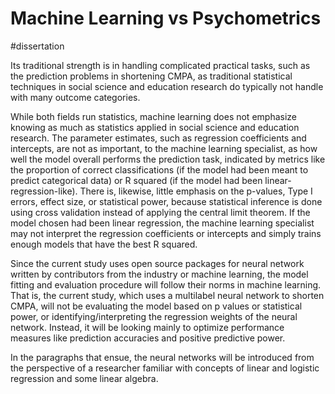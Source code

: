 # Machine Learning vs Psychometrics

#dissertation 


Its traditional strength is in handling complicated practical tasks, such as the prediction problems in shortening CMPA, as traditional statistical techniques in social science and education research do typically not handle with many outcome categories.

While both fields run statistics, machine learning does not emphasize knowing as much as statistics applied in social science and education research. The parameter estimates, such as regression coefficients and intercepts, are not as important, to the machine learning specialist, as how well the model overall performs the prediction task, indicated by metrics like the proportion of correct classifications (if the model had been meant to predict categorical data) or R squared (if the model had been linear-regression-like). There is, likewise, little emphasis on the p-values, Type I errors, effect size, or statistical power, because statistical inference is done using cross validation instead of applying the central limit theorem. If the model chosen had been linear regression, the machine learning specialist may not interpret the regression coefficients or intercepts and simply trains enough models that have the best R squared.

Since the current study uses open source packages for neural network written by contributors from the industry or machine learning, the model fitting and evaluation procedure will follow their norms in machine learning. That is, the current study, which uses a multilabel neural network to shorten CMPA, will not be evaluating the model based on p values or statistical power, or identifying/interpreting the regression weights of the neural network. Instead, it will be looking mainly to optimize performance measures like prediction accuracies and positive predictive power.

In the paragraphs that ensue, the neural networks will be introduced from the perspective of a researcher familiar with concepts of linear and logistic regression and some linear algebra.